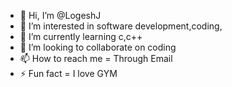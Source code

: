 - 👋 Hi, I’m @LogeshJ
- 👀 I’m interested in software development,coding,
- 🌱 I’m currently learning c,c++
- 💞️ I’m looking to collaborate on coding
- 📫 How to reach me = Through Email
- ⚡ Fun fact = I love GYM

<!---
LogeshJ890/LogeshJ890 is a ✨ special ✨ repository because its `README.md` (this file) appears on your GitHub profile.
You can click the Preview link to take a look at your changes.
--->
